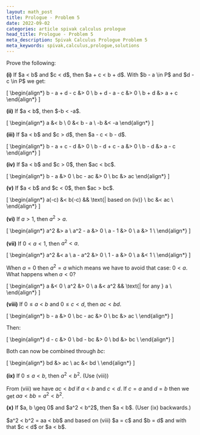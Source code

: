 ```yaml
---
layout: math_post
title: Prologue - Problem 5
date: 2022-09-02
categories: article spivak calculus prologue
head_title: Prologue - Problem 5
meta_description: Spivak Calculus Prologue Problem 5
meta_keywords: spivak,calculus,prologue,solutions
---
```


Prove the following:

<p>
  <strong>(i)</strong> If $a < b$ and $c < d$, then $a + c < b + d$. With $b - a \in P$ and $d - c \in P$ we get:

  \[
    \begin{align*}
      b - a + d - c &> 0 \\
      b + d - a - c &> 0 \\
      b + d &> a + c
    \end{align*}
  \]
</p>

<p>
  <strong>(ii)</strong> If $a < b$, then $-b < -a$.

  \[
    \begin{align*}
      a &< b \\
      0 &< b - a \\
      -b &< -a
    \end{align*}
  \]
</p>

<p>
  <strong>(iii)</strong> If $a < b$ and $c > d$, then $a - c < b - d$.

  \[
    \begin{align*}
      b - a + c - d &> 0 \\
      b - d + c - a &> 0 \\
      b - d &> a - c
    \end{align*}
  \]
</p>

<p>
  <strong>(iv)</strong> If $a < b$ and $c > 0$, then $ac < bc$.

  \[
    \begin{align*}
      b - a &> 0 \\
      bc - ac &> 0 \\
      bc &> ac
    \end{align*}
  \]
</p>

<p>
  <strong>(v)</strong> If $a < b$ and $c < 0$, then $ac > bc$.

  \[
    \begin{align*}
      a(-c) &< b(-c)  && \text{| based on (iv)} \\
      bc &< ac \\
    \end{align*}
  \]
</p>

<p>

  <strong>(vi)</strong> If $a > 1$, then $a^2 > a$.

  \[
    \begin{align*}
      a^2 &> a \\
      a^2 - a &> 0 \\
      a - 1 &> 0 \\
      a &> 1 \\
    \end{align*}
  \]

</p>

<p>

  <strong>(vii)</strong> If $0 < a < 1$, then $a^2 < a$.

  \[
    \begin{align*}
      a^2 &< a \\
      a - a^2 &> 0 \\
      1 - a &> 0 \\
      a &< 1 \\
    \end{align*}
  \]

  When $a = 0$ then $a^2 = a$ which means we have to avoid that case: $0 < a$. What happens when $a < 0$?

  \[
    \begin{align*}
      a &< 0 \\
      a^2 &> 0 \\
      a &< a^2  && \text{| for any } a \\
    \end{align*}
  \]

</p>

<p>

  <strong>(viii)</strong> If $0 \leq a < b$ and $0 \leq c < d$, then $ac < bd$.

  \[
    \begin{align*}
      b - a &> 0 \\
      bc - ac &> 0 \\
      bc &> ac \\
    \end{align*}
  \]

  Then:

  \[
    \begin{align*}
      d - c &> 0 \\
      bd - bc &> 0 \\
      bd &> bc \\
    \end{align*}
  \]

  Both can now be combined through $bc$:

  \[
    \begin{align*}
      bd &> ac \\
      ac &< bd \\
    \end{align*}
  \]

</p>

<p>

  <strong>(ix)</strong> If $0 \leq a < b$, then $a^2 < b^2$. (Use (viii))
  <br>
  <br>
  From (viii) we have $ac < bd$ if $a < b$ and $c < d$. If $c = a$ and $d = b$ then we get $aa < bb = a^2 < b^2$.

</p>

<p>
  <strong>(x)</strong> If $a, b \geq 0$ and $a^2 < b^2$, then $a < b$. (User (ix) backwards.)
  <br>
  <br>
  $a^2 < b^2 = aa < bb$ and based on (viii) $a = c$ and $b = d$ and with that $c < d$ or $a < b$.

</p>
